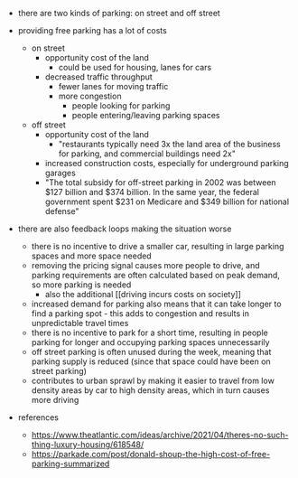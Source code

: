 - there are two kinds of parking: on street and off street
- providing free parking has a lot of costs
	- on street
		- opportunity cost of the land
			- could be used for housing, lanes for cars
		- decreased traffic throughput
			- fewer lanes for moving traffic
			- more congestion
				- people looking for parking
				- people entering/leaving parking spaces
	- off street
		- opportunity cost of the land
			- "restaurants typically need 3x the land area of the business for parking, and commercial buildings need 2x"
		- increased construction costs, especially for underground parking garages
		- "The total subsidy for off-street parking in 2002 was between $127 billion and $374 billion. In the same year, the federal government spent $231 on Medicare and $349 billion for national defense"
- there are also feedback loops making the situation worse
	- there is no incentive to drive a smaller car, resulting in large parking spaces and more space needed
	- removing the pricing signal causes more people to drive, and parking requirements are often calculated based on peak demand, so more parking is needed
		- also the additional [[driving incurs costs on society]]
	- increased demand for parking also means that it can take longer to find a parking spot
					- this adds to congestion and results in unpredictable travel times
	- there is no incentive to park for a short time, resulting in people parking for longer and occupying parking spaces unnecessarily
	- off street parking is often unused during the week, meaning that parking supply is reduced (since that space could have been on street parking)
	- contributes to urban sprawl by making it easier to travel from low density areas by car to high density areas, which in turn causes more driving

- references
	- https://www.theatlantic.com/ideas/archive/2021/04/theres-no-such-thing-luxury-housing/618548/
	- https://parkade.com/post/donald-shoup-the-high-cost-of-free-parking-summarized
